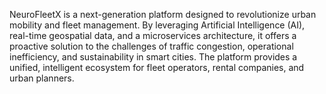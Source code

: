 NeuroFleetX is a next-generation platform designed to revolutionize urban mobility and fleet management. By leveraging Artificial Intelligence (AI), real-time geospatial data, and a microservices architecture, it offers a proactive solution to the challenges of traffic congestion, operational inefficiency, and sustainability in smart cities. The platform provides a unified, intelligent ecosystem for fleet operators, rental companies, and urban planners.
